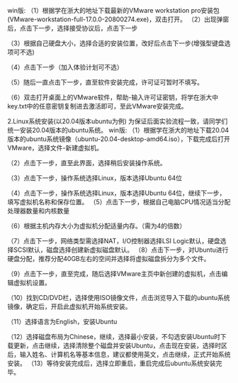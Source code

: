 win版:
（1）根据学在浙大的地址下载最新的VMware workstation pro安装包(VMware-workstation-full-17.0.0-20800274.exe)，双击打开。
（2）出现弹窗后，点击下一步，选择接受协议后，点击下一步

 








（3）根据自己硬盘大小，选择合适的安装位置，改好后点击下一步(增强型键盘选项可不选)








（4）点击下一步（加入体验计划可不选）








（5）随后一直点击下一步，直至软件安装完成，许可证可暂时不填写。

（6）双击打开桌面上的VMware软件，帮助-输入许可证密钥，将学在浙大中key.txt中的任意密钥复制进去激活即可，至此VMware安装完成。




2.Linux系统安装(以20.04版本ubuntu为例)
为保证后面实验流程一致，请同学们统一安装20.04版本的ubuntu系统。
win版:
（1）根据学在浙大的地址下载20.04版本的ubuntu系统镜像（ubuntu-20.04-desktop-amd64.iso），下载完成后打开VMware，选择文件-新建虚拟机。








（2）点击下一步，直至此界面，选择稍后安装操作系统。











（3）点击下一步，操作系统选择Linux，版本选择Ubuntu 64位 





（4）点击下一步，操作系统选择Linux，版本选择Ubuntu 64位，继续下一步，填写虚拟机名称和保存位置。
（5）点击下一步，根据自己电脑CPU情况适当分配处理器数量和内核数量




（6）根据主机内存大小为虚拟机分配适量内存。（需为4的倍数）







（7）点击下一步，网络类型需选择NAT，I/O控制器选择LSI Logic默认，硬盘选择SCSI默认，磁盘选择创建新虚拟磁盘默认。
（8）点击下一步，对Ubuntu进行硬盘分配，推荐分配40GB左右的空间并选择将虚拟磁盘拆分为多个文件。






（9）点击下一步，直至完成，随后选择VMware主页中新创建的虚拟机，点击编辑虚拟机设置。








（10）找到CD/DVD栏，选择使用ISO镜像文件，点击浏览导入下载的ubuntu系统镜像，确定后，开启此虚拟机开始系统安装。







（11）选择语言为English，安装Ubuntu






（12）选择磁盘布局为Chinese，继续，选择最小安装，不勾选安装Ubuntu时下载更新，点击继续，选择清除整个磁盘并安装Ubuntu，点击现在安装，选择时区后，输入姓名、计算机名等基本信息，建议都使用英文，点击继续，正式开始系统安装。
（13）等待安装完成后，选择立即重启，重启完成后ubuntu系统安装完毕。